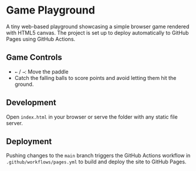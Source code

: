 # Game Playground

A tiny web-based playground showcasing a simple browser game rendered with HTML5 canvas. The project is set up to deploy automatically to GitHub Pages using GitHub Actions.

## Game Controls
- `←` / `→`: Move the paddle
- Catch the falling balls to score points and avoid letting them hit the ground.

## Development
Open `index.html` in your browser or serve the folder with any static file server.

## Deployment
Pushing changes to the `main` branch triggers the GitHub Actions workflow in `.github/workflows/pages.yml` to build and deploy the site to GitHub Pages.
